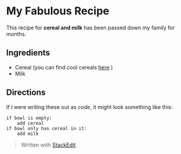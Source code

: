 # My Fabulous Recipe
This recipe for **cereal and milk** has been passed down my family for months.

## Ingredients
- Cereal (you can find cool cereals [here](www.example.com/coolcereals) )
- Milk


## Directions
If I were writing these out as _code_, it might look something like this:</p>

```
if bowl is empty:
    add cereal
if bowl only has cereal in it:
    add milk
```


> Written with [StackEdit](https://stackedit.io/).